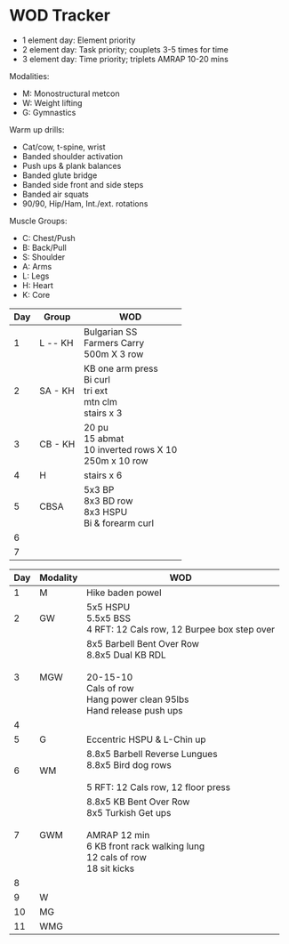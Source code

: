 # WOD Tracker

- 1 element day: Element priority
- 2 element day: Task priority; couplets 3-5 times for time
- 3 element day: Time priority; triplets AMRAP 10-20 mins

Modalities:
- M: Monostructural metcon
- W: Weight lifting
- G: Gymnastics

Warm up drills:
- Cat/cow, t-spine, wrist
- Banded shoulder activation
- Push ups & plank balances
- Banded glute bridge
- Banded side front and side steps
- Banded air squats
- 90/90, Hip/Ham, Int./ext. rotations

Muscle Groups:
- C: Chest/Push
- B: Back/Pull
- S: Shoulder
- A: Arms
- L: Legs
- H: Heart
- K: Core

| Day | Group    | WOD                                                         |
|-----|----------|-------------------------------------------------------------|
| 1   | L -- KH  | Bulgarian SS<br> Farmers Carry                  <br> 500m X 3 row |
| 2   | SA - KH  | KB one arm press<br> Bi curl<br> tri ext<br> mtn clm  <br> stairs x 3   |
| 3   | CB - KH  | 20 pu<br> 15 abmat<br> 10 inverted rows X 10       <br> 250m x 10 row|
| 4   | H        |                                                   stairs x 6   |
| 5   | CBSA     | 5x3 BP<br> 8x3 BD row<br> 8x3 HSPU<br> Bi & forearm curl             |
| 6   |          |                                                             |
| 7   |          |                                                             |


| Day | Modality | WOD                                                         |
|-----|----------|-------------------------------------------------------------|
| 1   | M        | Hike baden powel                                            |
| 2   | GW       | 5x5 HSPU<br>5.5x5 BSS<br>4 RFT: 12 Cals row, 12 Burpee box step over |
| 3   | MGW      | 8x5 Barbell Bent Over Row<br>8.8x5 Dual KB RDL<br><br>20-15-10<br>Cals of row<br>Hang power clean 95lbs<br>Hand release push ups|
| 4   |          |                                                             |
| 5   | G        | Eccentric HSPU & L-Chin up |
| 6   | WM       | 8.8x5 Barbell Reverse Lungues<br>8.8x5 Bird dog rows<br><br>5 RFT: 12 Cals row, 12 floor press |
| 7   | GWM      | 8.8x5 KB Bent Over Row<br>8x5 Turkish Get ups<br><br>AMRAP 12 min<br>6 KB front rack walking lung<br>12 cals of row<br>18 sit kicks|
| 8   |          |  |
| 9   | W        |  |
| 10  | MG       |  |
| 11  | WMG      |  |
